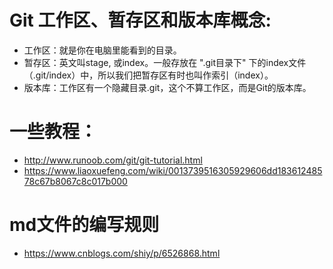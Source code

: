 # Git 工作区、暂存区和版本库概念:
  * 工作区：就是你在电脑里能看到的目录。
  * 暂存区：英文叫stage, 或index。一般存放在 ".git目录下" 下的index文件（.git/index）中，所以我们把暂存区有时也叫作索引（index）。
  * 版本库：工作区有一个隐藏目录.git，这个不算工作区，而是Git的版本库。

# 一些教程：
* http://www.runoob.com/git/git-tutorial.html
* https://www.liaoxuefeng.com/wiki/0013739516305929606dd18361248578c67b8067c8c017b000

# md文件的编写规则
* https://www.cnblogs.com/shiy/p/6526868.html
